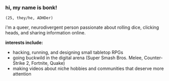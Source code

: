### hi, my name is bonk! 
`(25, they/he, ADHDer)`

i'm a queer, neurodivergent person passionate about rolling dice, clicking heads, and sharing information online. 

**interests include:**

- hacking, running, and designing small tabletop RPGs
- going buckwild in the digital arena (Super Smash Bros. Melee, Counter-Strike 2, Fortnite, Quake)
- making videos about niche hobbies and communities that deserve more attention
